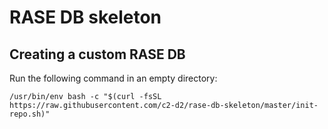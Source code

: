 # RASE DB skeleton

## Creating a custom RASE DB

Run the following command in an empty directory:

```
/usr/bin/env bash -c "$(curl -fsSL https://raw.githubusercontent.com/c2-d2/rase-db-skeleton/master/init-repo.sh)"
```

